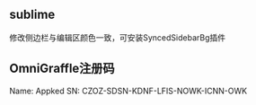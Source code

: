 ## sublime
修改侧边栏与编辑区颜色一致，可安装SyncedSidebarBg插件

## OmniGraffle注册码
Name: Appked
SN: CZOZ-SDSN-KDNF-LFIS-NOWK-ICNN-OWK